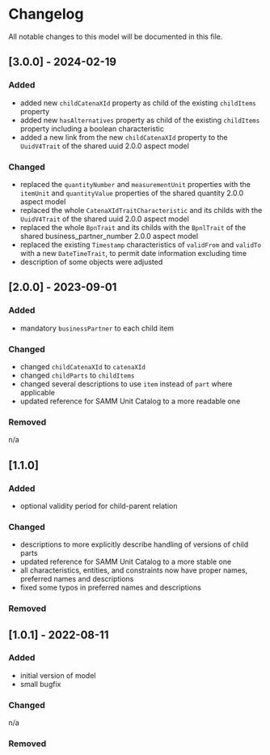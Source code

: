 # Changelog
All notable changes to this model will be documented in this file.

## [3.0.0] - 2024-02-19
### Added
- added new `childCatenaXId` property as child of the existing `childItems` property
- added new `hasAlternatives` property as child of the existing `childItems` property including a boolean characteristic
- added a new link from the new `childCatenaXId` property to the `UuidV4Trait` of the shared uuid 2.0.0 aspect model

### Changed
- replaced the `quantityNumber` and `measurementUnit` properties with the `itemUnit` and `quantityValue` properties of the shared quantity 2.0.0 aspect model
- replaced the whole `CatenaXIdTraitCharacteristic` and its childs with the `UuidV4Trait` of the shared uuid 2.0.0 aspect model
- replaced the whole `BpnTrait` and its childs with the `BpnlTrait` of the shared business_partner_number 2.0.0 aspect model
- replaced the existing `Timestamp` characteristics of `validFrom` and `validTo` with a new `DateTimeTrait`, to permit date information excluding time
- description of some objects were adjusted


## [2.0.0] - 2023-09-01
### Added
- mandatory `businessPartner` to each child item

### Changed
- changed `childCatenaXId` to `catenaXId`
- changed `childParts` to `childItems`
- changed several descriptions to use `item` instead of `part` where applicable
- updated reference for SAMM Unit Catalog to a more readable one

### Removed
n/a

## [1.1.0]
### Added
- optional validity period for child-parent relation

### Changed
- descriptions to more explicitly describe handling of versions of child parts
- updated reference for SAMM Unit Catalog to a more stable one
- all characteristics, entities, and constraints now have proper names, preferred names and descriptions
- fixed some typos in preferred names and descriptions

### Removed

## [1.0.1] - 2022-08-11
### Added
- initial version of model
- small bugfix

### Changed
n/a

### Removed
